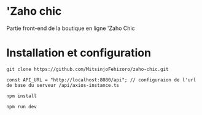 # 'Zaho chic

Partie front-end de la boutique en ligne 'Zaho Chic

# Installation et configuration

    git clone https://github.com/MitsinjoFehizoro/zaho-chic.git

    const API_URL = "http://localhost:8080/api"; // configuraion de l'url de base du serveur /api/axios-instance.ts

    npm install

    npm run dev


